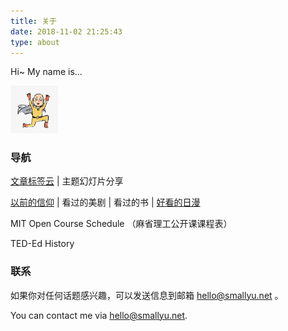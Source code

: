 ```yaml
---
title: 关于
date: 2018-11-02 21:25:43
type: about
---
```


Hi~ My name is...

<img src="img/avatar.jpg" 
  width="15%" 
  style="margin-left:0;" 
  class="no-shadow">

### 导航

[文章标签云](/tags) | 主题幻灯片分享

[以前的信仰](/pages/said-before)
| 看过的美剧
| 看过的书
| [好看的日漫](/pages/tv-jp)

MIT Open Course Schedule （麻省理工公开课课程表）

TED-Ed History

### 联系

如果你对任何话题感兴趣，可以发送信息到邮箱 hello@smallyu.net 。

You can contact me via hello@smallyu.net.

